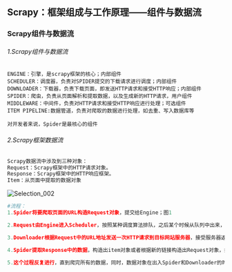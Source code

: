 ## Scrapy：框架组成与工作原理——组件与数据流

### Scrapy组件与数据流

###### 1.Scrapy组件与数据流

```
ENGINE：引擎，是scrapy框架的核心；内部组件
SCHEDULER：调度器，负责对SPIDER提交的下载请求进行调度；内部组件
DOWNLOADER：下载器，负责下载页面，即发送HTTP请求和接受HTTP响应；内部组件
SPIDER：爬虫，负责从页面解析和提取数据，以及生成新的HTTP请求，用户组件
MIDDLEWARE：中间件，负责对HTTP请求和接受HTTP响应进行处理；可选组件
ITEM PIPELINE:数据管道，负责对爬取的数据进行处理，如去重、写入数据库等

对开发者来说，Spider是最核心的组件

```

###### 2.Scrapy框架数据流

```python
Scrapy数据流中涉及到三种对象：
Request：Scrapy框架中的HTTP请求对象。
Response：Scrapy框架中的HTTP响应框架。
Item：从页面中提取的数据对象

```

![Selection_002](/home/dyx/Pictures/Selection_002.bmp)

```python
#流程：
1.Spider将要爬取页面的URL构造Request对象，提交给Engine；图1

2.Request由Engine进入Scheduler，按照某种调度算法排队，之后某个时候从队列中出来，由Engine提交给Downloader；图2、3、4

3.Downloader根据Request中的URL地址发送一次HTTP请求到目标网站服务器，接受服务器返回的HTTP响应并构建一个Response对象（图5）并由Engine将Response提交给Spider（图6）

4.Spider提取Response中的数据，构造出item对象或者根据新的链接构造出Request对象，如果是Item对象，由Engine提交给Item pipeline，如果是新的Request，由Engine提交给Scheduler；（图7、8）

5.这个过程反复进行，直到爬完所有的数据，同时，数据对象在出入Spider和Downloader的时候可能会经过Middleware的进一步处理。



```

